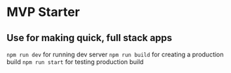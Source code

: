 # MVP Starter
## Use for making quick, full stack apps
`npm run dev` for running dev server
`npm run build` for creating a production build
`npm run start` for testing production build
